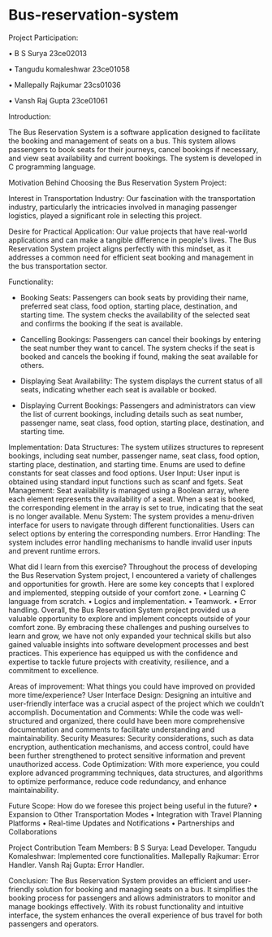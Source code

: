 # Bus-reservation-system
Project Participation: 

•	B S Surya                                       23ce02013

•	Tangudu komaleshwar                             23ce01058

•	Mallepally Rajkumar                             23cs01036

•	Vansh Raj Gupta                                 23ce01061

Introduction:

The Bus Reservation System is a software application designed to facilitate the booking and management of seats on a bus. This system allows passengers to book seats for their journeys, cancel bookings if necessary, and view seat availability and current bookings. The system is developed in C programming language.

Motivation Behind Choosing the Bus Reservation System Project:

Interest in Transportation Industry: 
Our fascination with the transportation industry, particularly the intricacies involved in managing passenger logistics, played a significant role in selecting this project.

Desire for Practical Application: 
Our value projects that have real-world applications and can make a tangible difference in people's lives. The Bus Reservation System project aligns perfectly with this mindset, as it addresses a common need for efficient seat booking and management in the bus transportation sector.

Functionality:

* Booking Seats: Passengers can book seats by providing their name, preferred seat class, food option, starting place, destination, and starting time. The system checks the availability of the selected seat and confirms the booking if the seat is available.


* Cancelling Bookings: Passengers can cancel their bookings by entering the seat number they want to cancel. The system checks if the seat is booked and cancels the booking if found, making the seat available for others.


* Displaying Seat Availability: The system displays the current status of all seats, indicating whether each seat is available or booked.
  

* Displaying Current Bookings: Passengers and administrators can view the list of current bookings, including details such as seat number, passenger name, seat class, food option, starting place, destination, and starting time.

Implementation:
Data Structures: The system utilizes structures to represent bookings, including seat number, passenger name, seat class, food option, starting place, destination, and starting time. Enums are used to define constants for seat classes and food options.
User Input: User input is obtained using standard input functions such as scanf and fgets. 
Seat Management: Seat availability is managed using a Boolean array, where each element represents the availability of a seat. When a seat is booked, the corresponding element in the array is set to true, indicating that the seat is no longer available.
Menu System: The system provides a menu-driven interface for users to navigate through different functionalities. Users can select options by entering the corresponding numbers.
Error Handling: The system includes error handling mechanisms to handle invalid user inputs and prevent runtime errors.

What did I learn from this exercise?
Throughout the process of developing the Bus Reservation System project, I encountered a variety of challenges and opportunities for growth. Here are some key concepts that I explored and implemented, stepping outside of your comfort zone.
•	Learning C language from scratch.
•	Logics and implementation.
•	Teamwork.
•	Error handling.
Overall, the Bus Reservation System project provided us a valuable opportunity to explore and implement concepts outside of your comfort zone. By embracing these challenges and pushing ourselves to learn and grow, we have not only expanded your technical skills but also gained valuable insights into software development processes and best practices. This experience has equipped us with the confidence and expertise to tackle future projects with creativity, resilience, and a commitment to excellence.

Areas of improvement:
What things you could have improved on provided more time/experience?
User Interface Design: Designing an intuitive and user-friendly interface was a crucial aspect of the project which we couldn’t accomplish.
Documentation and Comments: While the code was well-structured and organized, there could have been more comprehensive documentation and comments to facilitate understanding and maintainability.
Security Measures: Security considerations, such as data encryption, authentication mechanisms, and access control, could have been further strengthened to protect sensitive information and prevent unauthorized access.
Code Optimization: With more experience, you could explore advanced programming techniques, data structures, and algorithms to optimize performance, reduce code redundancy, and enhance maintainability.

Future Scope: How do we foresee this project being useful in the future?
•	Expansion to Other Transportation Modes
•	Integration with Travel Planning Platforms
•	Real-time Updates and Notifications
•	Partnerships and Collaborations

Project Contribution Team Members:
B S Surya: Lead Developer.
Tangudu Komaleshwar: Implemented core functionalities.
Mallepally Rajkumar: Error Handler.
Vansh Raj Gupta: Error Handler.

Conclusion:
The Bus Reservation System provides an efficient and user-friendly solution for booking and managing seats on a bus. It simplifies the booking process for passengers and allows administrators to monitor and manage bookings effectively. With its robust functionality and intuitive interface, the system enhances the overall experience of bus travel for both passengers and operators.

